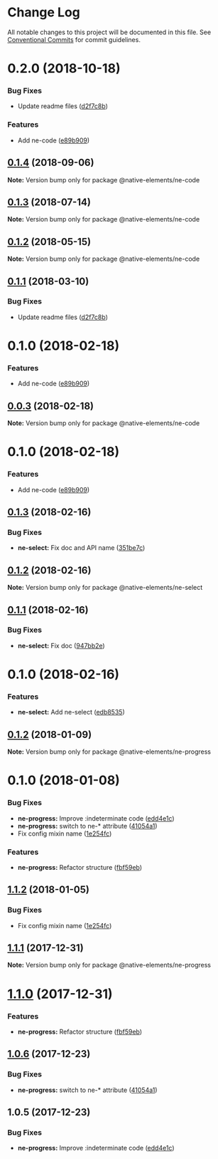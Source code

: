 # Change Log

All notable changes to this project will be documented in this file.
See [Conventional Commits](https://conventionalcommits.org) for commit guidelines.

# 0.2.0 (2018-10-18)


### Bug Fixes

* Update readme files ([d2f7c8b](https://github.com/equinusocio/native-elements/tree/master/elements/ne-code/commit/d2f7c8b))


### Features

* Add ne-code ([e89b909](https://github.com/equinusocio/native-elements/tree/master/elements/ne-code/commit/e89b909))





<a name="0.1.4"></a>
## [0.1.4](https://github.com/equinusocio/native-elements/tree/master/elements/ne-code/compare/@native-elements/ne-code@0.1.2...@native-elements/ne-code@0.1.4) (2018-09-06)

**Note:** Version bump only for package @native-elements/ne-code





<a name="0.1.3"></a>
## [0.1.3](https://github.com/equinusocio/native-elements/tree/master/elements/ne-code/compare/@native-elements/ne-code@0.1.2...@native-elements/ne-code@0.1.3) (2018-07-14)




**Note:** Version bump only for package @native-elements/ne-code

<a name="0.1.2"></a>
## [0.1.2](https://github.com/equinusocio/native-elements/tree/master/elements/ne-code/compare/@native-elements/ne-code@0.1.1...@native-elements/ne-code@0.1.2) (2018-05-15)




**Note:** Version bump only for package @native-elements/ne-code

<a name="0.1.1"></a>
## [0.1.1](https://github.com/equinusocio/native-elements/tree/master/elements/ne-code/compare/@native-elements/ne-code@0.0.3...@native-elements/ne-code@0.1.1) (2018-03-10)


### Bug Fixes

* Update readme files ([d2f7c8b](https://github.com/equinusocio/native-elements/tree/master/elements/ne-code/commit/d2f7c8b))




<a name="0.1.0"></a>
# 0.1.0 (2018-02-18)


### Features

* Add ne-code ([e89b909](https://github.com/equinusocio/native-elements/tree/master/elements/ne-code/commit/e89b909))




<a name="0.0.3"></a>
## [0.0.3](https://github.com/equinusocio/native-elements/tree/master/elements/ne-code/compare/@native-elements/ne-code@0.1.0...@native-elements/ne-code@0.0.3) (2018-02-18)




**Note:** Version bump only for package @native-elements/ne-code

<a name="0.1.0"></a>
# 0.1.0 (2018-02-18)


### Features

* Add ne-code ([e89b909](https://github.com/equinusocio/native-elements/tree/master/elements/ne-code/commit/e89b909))




<a name="0.1.3"></a>
## [0.1.3](https://github.com/equinusocio/native-elements/tree/master/elements/ne-select/compare/@native-elements/ne-select@0.1.2...@native-elements/ne-select@0.1.3) (2018-02-16)


### Bug Fixes

* **ne-select:** Fix doc and API name ([351be7c](https://github.com/equinusocio/native-elements/tree/master/elements/ne-select/commit/351be7c))




<a name="0.1.2"></a>
## [0.1.2](https://github.com/equinusocio/native-elements/tree/master/elements/ne-select/compare/@native-elements/ne-select@0.1.1...@native-elements/ne-select@0.1.2) (2018-02-16)




**Note:** Version bump only for package @native-elements/ne-select

<a name="0.1.1"></a>
## [0.1.1](https://github.com/equinusocio/native-elements/tree/master/elements/ne-select/compare/@native-elements/ne-select@0.1.0...@native-elements/ne-select@0.1.1) (2018-02-16)


### Bug Fixes

* **ne-select:** Fix doc ([947bb2e](https://github.com/equinusocio/native-elements/tree/master/elements/ne-select/commit/947bb2e))




<a name="0.1.0"></a>
# 0.1.0 (2018-02-16)


### Features

* **ne-select:** Add ne-select ([edb8535](https://github.com/equinusocio/native-elements/tree/master/elements/ne-select/commit/edb8535))




<a name="0.1.2"></a>
## [0.1.2](https://github.com/equinusocio/native-elements/tree/master/elements/ne-progress/compare/@native-elements/ne-progress@0.1.0...@native-elements/ne-progress@0.1.2) (2018-01-09)




**Note:** Version bump only for package @native-elements/ne-progress

<a name="0.1.0"></a>
# 0.1.0 (2018-01-08)


### Bug Fixes

* **ne-progress:** Improve :indeterminate code ([edd4e1c](https://github.com/equinusocio/native-elements/tree/master/elements/ne-progress/commit/edd4e1c))
* **ne-progress:** switch to ne-* attribute ([41054a1](https://github.com/equinusocio/native-elements/tree/master/elements/ne-progress/commit/41054a1))
* Fix config mixin name ([1e254fc](https://github.com/equinusocio/native-elements/tree/master/elements/ne-progress/commit/1e254fc))


### Features

* **ne-progress:** Refactor structure ([fbf59eb](https://github.com/equinusocio/native-elements/tree/master/elements/ne-progress/commit/fbf59eb))




<a name="1.1.2"></a>
## [1.1.2](https://github.com/equinusocio/native-elements/tree/master/elements/ne-progress/compare/@native-elements/ne-progress@1.1.1...@native-elements/ne-progress@1.1.2) (2018-01-05)


### Bug Fixes

* Fix config mixin name ([1e254fc](https://github.com/equinusocio/native-elements/tree/master/elements/ne-progress/commit/1e254fc))




<a name="1.1.1"></a>
## [1.1.1](https://github.com/equinusocio/native-elements/tree/master/elements/ne-progress/compare/@native-elements/ne-progress@1.1.0...@native-elements/ne-progress@1.1.1) (2017-12-31)




**Note:** Version bump only for package @native-elements/ne-progress

<a name="1.1.0"></a>
# [1.1.0](https://github.com/equinusocio/native-elements/tree/master/elements/ne-progress/compare/@native-elements/ne-progress@1.0.6...@native-elements/ne-progress@1.1.0) (2017-12-31)


### Features

* **ne-progress:** Refactor structure ([fbf59eb](https://github.com/equinusocio/native-elements/tree/master/elements/ne-progress/commit/fbf59eb))




<a name="1.0.6"></a>
## [1.0.6](https://github.com/equinusocio/native-elements/tree/master/elements/ne-progress/compare/@native-elements/ne-progress@1.0.5...@native-elements/ne-progress@1.0.6) (2017-12-23)


### Bug Fixes

* **ne-progress:** switch to ne-* attribute ([41054a1](https://github.com/equinusocio/native-elements/tree/master/elements/ne-progress/commit/41054a1))




<a name="1.0.5"></a>
## 1.0.5 (2017-12-23)


### Bug Fixes

* **ne-progress:** Improve :indeterminate code ([edd4e1c](https://github.com/equinusocio/native-elements/tree/master/elements/ne-progress/commit/edd4e1c))
